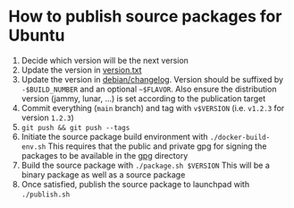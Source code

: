 # How to publish source packages for Ubuntu

1. Decide which version will be the next version
2. Update the version in [version.txt](../../version.txt)
3. Update the version in [debian/changelog](debian/changelog).
   Version should be suffixed by `-$BUILD_NUMBER` and an optional `~$FLAVOR`.
   Also ensure the distribution version (jammy, lunar, ...) is set according to the publication target
4. Commit everything (`main` branch) and tag with `v$VERSION` (i.e. `v1.2.3` for version `1.2.3`)
5. `git push && git push --tags`
6. Initiate the source package build environment with `./docker-build-env.sh`
   This requires that the public and private gpg for signing the packages to be available in the [gpg](gpg) directory
7. Build the source package with `./package.sh $VERSION`
   This will be a binary package as well as a source package
8. Once satisfied, publish the source package to launchpad with `./publish.sh`
